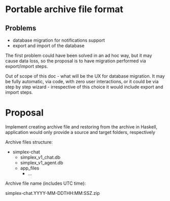 # Portable archive file format

## Problems

- database migration for notifications support
- export and import of the database

The first problem could have been solved in an ad hoc way, but it may cause data loss, so the proposal is to have migration performed via export/import steps.

Out of scope of this doc - what will be the UX for database migration. It may be fully automatic, via code, with zero user interactions, or it could be via step by step wizard - irrespective of this choice it would include export and import steps.

# Proposal

Implement creating archive file and restoring from the archive in Haskell, application would only provide a source and target folders, respectively

Archive files structure:

- simplex-chat
  - simplex_v1_chat.db
  - simplex_v1_agent.db
  - app_files
    - ...

Archive file name (includes UTC time):

simplex-chat.YYYY-MM-DDTHH:MM:SSZ.zip
